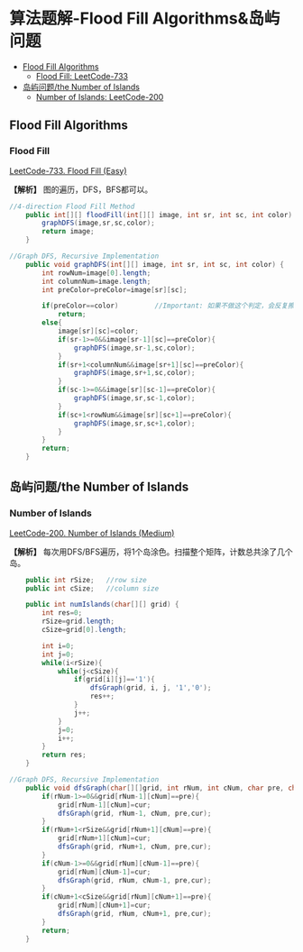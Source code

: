 # 算法题解-Flood Fill Algorithms&岛屿问题
- [Flood Fill Algorithms](#Flood_Fill20230910)
  - [Flood Fill: LeetCode-733](#LeetCode-733)
- [岛屿问题/the Number of Islands](#the_Number_of_Islands20230923)
  - [Number of Islands: LeetCode-200](#LeetCode-200)

## Flood Fill Algorithms <a name ="Flood_Fill20230910">

### Flood Fill <a name ="LeetCode-733">
[LeetCode-733. Flood Fill (Easy)](https://leetcode.com/problems/flood-fill/)

**【解析】** 图的遍历，DFS，BFS都可以。

```Java
//4-direction Flood Fill Method
    public int[][] floodFill(int[][] image, int sr, int sc, int color) {
        graphDFS(image,sr,sc,color);
        return image;      
    }

//Graph DFS, Recursive Implementation
    public void graphDFS(int[][] image, int sr, int sc, int color) {
        int rowNum=image[0].length;
        int columnNum=image.length;
        int preColor=preColor=image[sr][sc];

        if(preColor==color)         //Important: 如果不做这个判定，会反复擦写同一个位置，导致死循环
            return;
        else{
            image[sr][sc]=color;
            if(sr-1>=0&&image[sr-1][sc]==preColor){
                graphDFS(image,sr-1,sc,color);
            }
            if(sr+1<columnNum&&image[sr+1][sc]==preColor){
                graphDFS(image,sr+1,sc,color);
            }
            if(sc-1>=0&&image[sr][sc-1]==preColor){
                graphDFS(image,sr,sc-1,color);
            }
            if(sc+1<rowNum&&image[sr][sc+1]==preColor){
                graphDFS(image,sr,sc+1,color);
            }
        }
        return;  
    }
```
## 岛屿问题/the Number of Islands <a name ="the_Number_of_Islands20230923">

### Number of Islands <a name ="LeetCode-200">
[LeetCode-200. Number of Islands (Medium)](https://leetcode.com/problems/number-of-islands/)

**【解析】** 每次用DFS/BFS遍历，将1个岛涂色。扫描整个矩阵，计数总共涂了几个岛。

```Java
    public int rSize;   //row size
    public int cSize;   //column size

    public int numIslands(char[][] grid) {
        int res=0;
        rSize=grid.length;
        cSize=grid[0].length;

        int i=0;
        int j=0;
        while(i<rSize){
            while(j<cSize){
                if(grid[i][j]=='1'){
                    dfsGraph(grid, i, j, '1','0');
                    res++;
                }
                j++;
            }
            j=0;
            i++;
        }
        return res;        
    }

//Graph DFS, Recursive Implementation
    public void dfsGraph(char[][]grid, int rNum, int cNum, char pre, char cur){
        if(rNum-1>=0&&grid[rNum-1][cNum]==pre){
            grid[rNum-1][cNum]=cur;
            dfsGraph(grid, rNum-1, cNum, pre,cur);
        }
        if(rNum+1<rSize&&grid[rNum+1][cNum]==pre){
            grid[rNum+1][cNum]=cur;
            dfsGraph(grid, rNum+1, cNum, pre,cur);
        }
        if(cNum-1>=0&&grid[rNum][cNum-1]==pre){
            grid[rNum][cNum-1]=cur;
            dfsGraph(grid, rNum, cNum-1, pre,cur);
        }
        if(cNum+1<cSize&&grid[rNum][cNum+1]==pre){
            grid[rNum][cNum+1]=cur;
            dfsGraph(grid, rNum, cNum+1, pre,cur);
        }
        return;
    }
```



